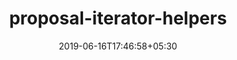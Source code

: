 ---
title: "proposal-iterator-helpers"
date: 2019-06-16T17:46:58+05:30
type: "organisations"
org_name: "Ecma TC39"
repo_desc: "Methods for working with iterators in ECMAScript"
repo_link: https://github.com/tc39/proposal-iterator-helpers


---